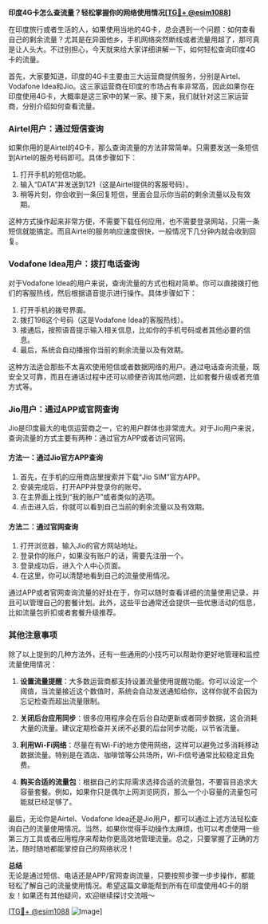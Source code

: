 **印度4G卡怎么查流量？轻松掌握你的网络使用情况[[TG💪+ @esim1088](https://t.me/s/esim1088)]**

在印度旅行或者生活的人，如果使用当地的4G卡，总会遇到一个问题：如何查看自己的剩余流量？尤其是在异国他乡，手机网络突然断线或者流量用超了，那可真是让人头大。不过别担心，今天就来给大家详细讲解一下，如何轻松查询印度4G卡的流量。

首先，大家要知道，印度的4G卡主要由三大运营商提供服务，分别是Airtel、Vodafone Idea和Jio。这三家运营商在印度的市场占有率非常高，因此如果你在印度使用4G卡，大概率是这三家中的某一家。接下来，我们就针对这三家运营商，分别介绍如何查看流量。

### Airtel用户：通过短信查询

如果你用的是Airtel的4G卡，那么查询流量的方法非常简单。只需要发送一条短信到Airtel的服务号码即可。具体步骤如下：

1. 打开手机的短信功能。
2. 输入“DATA”并发送到121（这是Airtel提供的客服号码）。
3. 稍等片刻，你会收到一条回复短信，里面会显示你当前的剩余流量以及有效期。

这种方式操作起来非常方便，不需要下载任何应用，也不需要登录网站，只需一条短信就能搞定。而且Airtel的服务响应速度很快，一般情况下几分钟内就会收到回复。

### Vodafone Idea用户：拨打电话查询

对于Vodafone Idea的用户来说，查询流量的方式也相对简单。你可以直接拨打他们的客服热线，然后根据语音提示进行操作。具体步骤如下：

1. 打开手机的拨号界面。
2. 拨打198这个号码（这是Vodafone Idea的客服热线）。
3. 接通后，按照语音提示输入相关信息，比如你的手机号码或者其他必要的信息。
4. 最后，系统会自动播报你当前的剩余流量以及有效期。

这种方法适合那些不太喜欢使用短信或者数据网络的用户。通过电话查询流量，既安全又可靠，而且在通话过程中还可以顺便咨询其他问题，比如套餐升级或者充值方式等。

### Jio用户：通过APP或官网查询

Jio是印度最大的电信运营商之一，它的用户群体也非常庞大。对于Jio用户来说，查询流量的方式主要有两种：通过官方APP或者访问官网。

#### 方法一：通过Jio官方APP查询

1. 首先，在手机的应用商店里搜索并下载“Jio SIM”官方APP。
2. 安装完成后，打开APP并登录你的账号。
3. 在主界面上找到“我的账户”或者类似的选项。
4. 点击进入后，你就可以看到自己当前的剩余流量以及有效期。

#### 方法二：通过官网查询

1. 打开浏览器，输入Jio的官方网站地址。
2. 登录你的账户，如果没有账户的话，需要先注册一个。
3. 登录成功后，进入个人中心页面。
4. 在这里，你可以清楚地看到自己的流量使用情况。

通过APP或者官网查询流量的好处在于，你可以随时查看详细的流量使用记录，并且可以管理自己的套餐计划。此外，这些平台通常还会提供一些优惠活动的信息，比如流量包折扣或者套餐升级推荐。

### 其他注意事项

除了以上提到的几种方法外，还有一些通用的小技巧可以帮助你更好地管理和监控流量使用情况：

1. **设置流量提醒**：大多数运营商都支持设置流量使用提醒功能。你可以设定一个阈值，当流量接近这个数值时，系统会自动发送通知给你，这样你就不会因为忘记检查而超出流量限制。

2. **关闭后台应用同步**：很多应用程序会在后台自动更新或者同步数据，这会消耗大量的流量。建议定期检查并关闭不必要的后台同步功能，以节省流量。

3. **利用Wi-Fi网络**：尽量在有Wi-Fi的地方使用网络，这样可以避免过多消耗移动数据流量。特别是在酒店、咖啡馆等公共场所，Wi-Fi信号通常比较稳定且免费。

4. **购买合适的流量包**：根据自己的实际需求选择合适的流量包，不要盲目追求大容量套餐。例如，如果你只是偶尔上网浏览网页，那么一个小容量的流量包可能就已经足够了。

最后，无论你是Airtel、Vodafone Idea还是Jio用户，都可以通过上述方法轻松查询自己的流量使用情况。当然，如果你觉得手动操作太麻烦，也可以考虑使用一些第三方工具或者应用程序来帮助你更高效地管理流量。总之，只要掌握了正确的方法，随时随地都能掌控自己的网络状况！

**总结**  
无论是通过短信、电话还是APP/官网查询流量，只要按照步骤一步步操作，都能轻松了解自己的流量使用情况。希望这篇文章能帮到所有在印度使用4G卡的朋友！如果还有其他疑问，欢迎继续探讨交流哦～  

[[TG💪+ @esim1088](https://t.me/s/esim1088) ![Image](https://i.postimg.cc/4NQfJmqS/Snipaste-2025-05-13-00-14-12.png)]